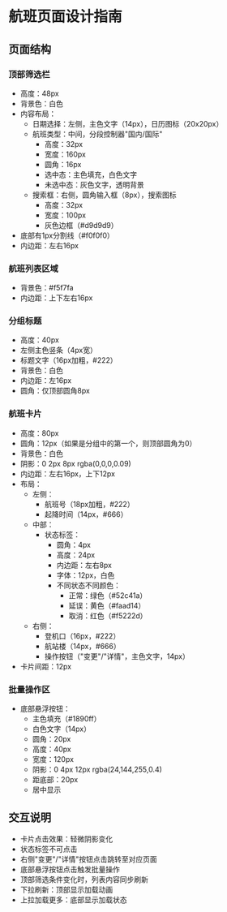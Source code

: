 # 航班页面设计指南

## 页面结构

### 顶部筛选栏
- 高度：48px
- 背景色：白色
- 内容布局：
  - 日期选择：左侧，主色文字（14px），日历图标（20x20px）
  - 航班类型：中间，分段控制器"国内/国际"
    - 高度：32px
    - 宽度：160px
    - 圆角：16px
    - 选中态：主色填充，白色文字
    - 未选中态：灰色文字，透明背景
  - 搜索框：右侧，圆角输入框（8px），搜索图标
    - 高度：32px
    - 宽度：100px
    - 灰色边框（#d9d9d9）
- 底部有1px分割线（#f0f0f0）
- 内边距：左右16px

### 航班列表区域
- 背景色：#f5f7fa
- 内边距：上下左右16px

### 分组标题
- 高度：40px
- 左侧主色竖条（4px宽）
- 标题文字（16px加粗，#222）
- 背景色：白色
- 内边距：左16px
- 圆角：仅顶部圆角8px

### 航班卡片
- 高度：80px
- 圆角：12px（如果是分组中的第一个，则顶部圆角为0）
- 背景色：白色
- 阴影：0 2px 8px rgba(0,0,0,0.09)
- 内边距：左右16px，上下12px
- 布局：
  - 左侧：
    - 航班号（18px加粗，#222）
    - 起降时间（14px，#666）
  - 中部：
    - 状态标签：
      - 圆角：4px
      - 高度：24px
      - 内边距：左右8px
      - 字体：12px，白色
      - 不同状态不同颜色：
        - 正常：绿色（#52c41a）
        - 延误：黄色（#faad14）
        - 取消：红色（#f5222d）
  - 右侧：
    - 登机口（16px，#222）
    - 航站楼（14px，#666）
    - 操作按钮（"变更"/"详情"，主色文字，14px）
- 卡片间距：12px

### 批量操作区
- 底部悬浮按钮：
  - 主色填充（#1890ff）
  - 白色文字（14px）
  - 圆角：20px
  - 高度：40px
  - 宽度：120px
  - 阴影：0 4px 12px rgba(24,144,255,0.4)
  - 距底部：20px
  - 居中显示

## 交互说明
- 卡片点击效果：轻微阴影变化
- 状态标签不可点击
- 右侧"变更"/"详情"按钮点击跳转至对应页面
- 底部悬浮按钮点击触发批量操作
- 顶部筛选条件变化时，列表内容同步刷新
- 下拉刷新：顶部显示加载动画
- 上拉加载更多：底部显示加载状态